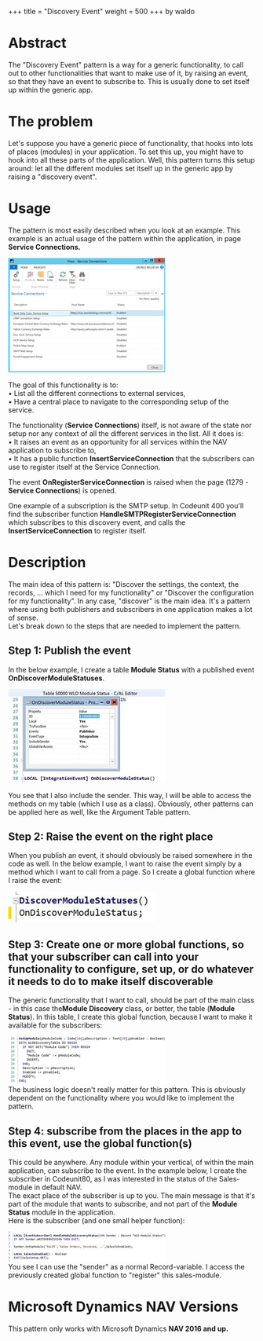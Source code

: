 +++
title = "Discovery Event"
weight = 500
+++
by waldo

# Abstract

The "Discovery Event" pattern is a way for a generic functionality, to call out to other functionalities that want to make use of it, by raising an event, so that they have an event to subscribe to. This is usually done to set itself up within the generic app.

# The problem

Let's suppose you have a generic piece of functionality, that hooks into lots of places (modules) in your application. To set this up, you might have to hook into all these parts of the application. Well, this pattern turns this setup around: let all the different modules set itself up in the generic app by raising a "discovery event". 

# Usage

The pattern is most easily described when you look at an example. This example is an actual usage of the pattern within the application, in page **Service Connections.**

[![ ][image0]][anchor0]

The goal of this functionality is to:  
• List all the different connections to external services,  
• Have a central place to navigate to the corresponding setup of the service.  
  
The functionality (**Service Connections**) itself, is not aware of the state nor setup nor any context of all the different services in the list. All it does is:  
• It raises an event as an opportunity for all services within the NAV application to subscribe to,  
• It has a public function **InsertServiceConnection** that the subscribers can use to register itself at the Service Connection.  
  
The event **OnRegisterServiceConnection** is raised when the page (1279 - **Service Connections**) is opened.  
  
One example of a subscription is the SMTP setup. In Codeunit 400 you'll find the subscriber function **HandleSMTPRegisterServiceConnection** which subscribes to this discovery event, and calls the **InsertServiceConnection** to register itself.

# Description

The main idea of this pattern is: "Discover the settings, the context, the records, ... which I need for my functionality" or "Discover the configuration for my functionality". In any case, "discover" is the main idea. It's a pattern where using both publishers and subscribers in one application makes a lot of sense.  
Let's break down to the steps that are needed to implement the pattern.

## Step 1: Publish the event

In the below example, I create a table **Module Status** with a published event **OnDiscoverModuleStatuses**.

[![ ][image1]][anchor1]

You see that I also include the sender. This way, I will be able to access the methods on my table (which I use as a class). Obviously, other patterns can be applied here as well, like the Argument Table pattern.

## Step 2: Raise the event on the right place

When you publish an event, it should obviously be raised somewhere in the code as well. In the below example, I want to raise the event simply by a method which I want to call from a page. So I create a global function where I raise the event:

[![ ][image2]][anchor2]

## Step 3: Create one or more global functions, so that your subscriber can call into your functionality to configure, set up, or do whatever it needs to do to make itself discoverable

The generic functionality that I want to call, should be part of the main class - in this case the**Module Discovery** class, or better, the table (**Module Status**). In this table, I create this global function, because I want to make it available for the subscribers:

[![ ][image3]][anchor3]   
The business logic doesn't really matter for this pattern. This is obviously dependent on the functionality where you would like to implement the pattern.

## Step 4: subscribe from the places in the app to this event, use the global function(s)

This could be anywhere. Any module within your vertical, of within the main application, can subscribe to the event. In the example below, I create the subscriber in Codeunit80, as I was interested in the status of the Sales-module in default NAV.  
The exact place of the subscriber is up to you. The main message is that it's part of the module that wants to subscribe, and not part of the **Module Status** module in the application.  
Here is the subscriber (and one small helper function):

[![ ][image4]][anchor4]  
You see I can use the "sender" as a normal Record-variable. I access the previously created global function to "register" this sales-module.

# Microsoft Dynamics NAV Versions

This pattern only works with Microsoft Dynamics **NAV 2016 and up.**



[anchor0]: ServiceConnections.jpg
[anchor1]: Pic2.jpg
[anchor2]: Pic2b.jpg
[anchor3]: Pic3.jpg
[anchor4]: Pic4.jpg


[image0]: ServiceConnections.jpg
[image1]: Pic2.jpg
[image2]: Pic2b.jpg
[image3]: Pic3.jpg
[image4]: Pic4.jpg
